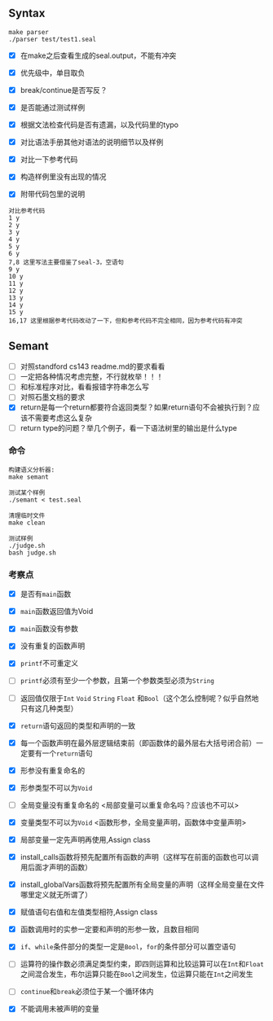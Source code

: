 ## Syntax
```
make parser
./parser test/test1.seal
```
- [x] 在make之后查看生成的seal.output，不能有冲突
- [x] 优先级中，单目取负
- [x] break/continue是否写反？
- [x] 是否能通过测试样例
- [x] 根据文法检查代码是否有遗漏，以及代码里的typo
- [x] 对比语法手册其他对语法的说明细节以及样例
- [x] 对比一下参考代码
- [x] 构造样例里没有出现的情况
- [x] 附带代码包里的说明

  
```
对比参考代码
1 y
2 y
3 y
4 y
5 y
6 y
7,8 这里写法主要借鉴了seal-3，空语句
9 y
10 y
11 y
12 y
13 y
14 y
15 y
16,17 这里根据参考代码改动了一下，但和参考代码不完全相同，因为参考代码有冲突
```

## Semant
- [ ] 对照standford cs143 readme.md的要求看看
- [ ] 一定把各种情况考虑完整，不行就枚举！！！
- [ ] 和标准程序对比，看看报错字符串怎么写
- [ ] 对照石墨文档的要求
- [x] return是每一个return都要符合返回类型？如果return语句不会被执行到？应该不需要考虑这么复杂
- [ ] return type的问题？举几个例子，看一下语法树里的输出是什么type

### 命令
```
构建语义分析器:
make semant

测试某个样例
./semant < test.seal

清理临时文件
make clean

测试样例
./judge.sh
bash judge.sh
```
### 考察点
* [x] 是否有`main`函数
* [x] `main`函数返回值为Void
* [x] `main`函数没有参数
  
* [x] 没有重复的函数声明
  
* [x] `printf`不可重定义
* [ ] `printf`必须有至少一个参数，且第一个参数类型必须为`String`
  
* [ ] 返回值仅限于`Int` `Void` `String` `Float` 和`Bool`（这个怎么控制呢？似乎自然地只有这几种类型）
* [x] `return`语句返回的类型和声明的一致
* [x] 每一个函数声明在最外层逻辑结束前（即函数体的最外层右大括号闭合前）一定要有一个`return`语句
  
* [x] 形参没有重复命名的
* [x] 形参类型不可以为`Void`
  
* [ ] 全局变量没有重复命名的 <局部变量可以重复命名吗？应该也不可以>
* [x] 变量类型不可以为`Void` <函数形参，全局变量声明，函数体中变量声明>
* [x] 局部变量一定先声明再使用,Assign class
  
* [x] install_calls函数将预先配置所有函数的声明（这样写在前面的函数也可以调用后面才声明的函数）
* [x] install_globalVars函数将预先配置所有全局变量的声明（这样全局变量在文件哪里定义就无所谓了）
  
* [x] 赋值语句右值和左值类型相符,Assign class
* [x] 函数调用时的实参一定要和声明的形参一致，且数目相同
* [x] `if`、`while`条件部分的类型一定是`Bool`，`for`的条件部分可以置空语句
* [ ] 运算符的操作数必须满足类型约束，即四则运算和比较运算可以在`Int`和`Float`之间混合发生，布尔运算只能在`Bool`之间发生，位运算只能在`Int`之间发生
* [ ] `continue`和`break`必须位于某一个循环体内
  
* [x] 不能调用未被声明的变量
